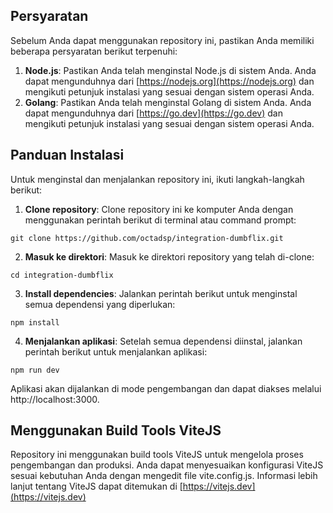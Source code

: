 ## Persyaratan
Sebelum Anda dapat menggunakan repository ini, pastikan Anda memiliki beberapa persyaratan berikut terpenuhi:

1. **Node.js**: Pastikan Anda telah menginstal Node.js di sistem Anda. Anda dapat mengunduhnya dari [https://nodejs.org](https://nodejs.org) dan mengikuti petunjuk instalasi yang sesuai dengan sistem operasi Anda.
2. **Golang**: Pastikan Anda telah menginstal Golang di sistem Anda. Anda dapat mengunduhnya dari [https://go.dev](https://go.dev) dan mengikuti petunjuk instalasi yang sesuai dengan sistem operasi Anda.

## Panduan Instalasi

Untuk menginstal dan menjalankan repository ini, ikuti langkah-langkah berikut:

1. **Clone repository**: Clone repository ini ke komputer Anda dengan menggunakan perintah berikut di terminal atau command prompt:

```
git clone https://github.com/octadsp/integration-dumbflix.git
```

2. **Masuk ke direktori**: Masuk ke direktori repository yang telah di-clone:

```
cd integration-dumbflix
```

3. **Install dependencies**: Jalankan perintah berikut untuk menginstal semua dependensi yang diperlukan:
```
npm install
```

4. **Menjalankan aplikasi**: Setelah semua dependensi diinstal, jalankan perintah berikut untuk menjalankan aplikasi:
```
npm run dev
```

Aplikasi akan dijalankan di mode pengembangan dan dapat diakses melalui http://localhost:3000.

## Menggunakan Build Tools ViteJS
Repository ini menggunakan build tools ViteJS untuk mengelola proses pengembangan dan produksi. Anda dapat menyesuaikan konfigurasi ViteJS sesuai kebutuhan Anda dengan mengedit file vite.config.js. Informasi lebih lanjut tentang ViteJS dapat ditemukan di [https://vitejs.dev](https://vitejs.dev)

